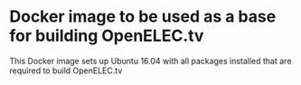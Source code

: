 # Docker image to be used as a base for building OpenELEC.tv

This Docker image sets up Ubuntu 16.04 with all packages installed that are required to build OpenELEC.tv
